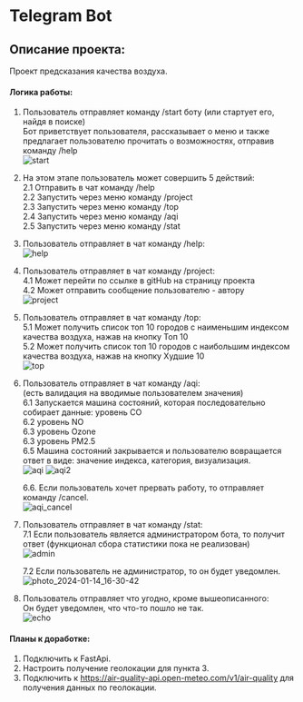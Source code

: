 # Telegram Bot

## Описание проекта: 
Проект предсказания качества воздуха.

#### Логика работы: 

1.	Пользователь отправляет команду /start боту (или стартует его, найдя в поиске)  
    Бот приветствует пользователя, рассказывает о меню и также предлагает пользователю прочитать о возможностях, отправив команду /help  
  	![start](https://github.com/boisterous-cat/tgBot/assets/93883573/d2efae42-ba2b-4afe-a37e-91ebeb5abfc1)
  	
2. На этом этапе пользователь может совершить 5 действий:  
    2.1 Отправить в чат команду /help  
  	2.2 Запустить через меню команду /project  
  	2.3 Запустить через меню команду /top  
  	2.4 Запустить через меню команду /aqi  
  	2.5 Запустить через меню команду /stat  
    
3.	Пользователь отправляет в чат команду /help:  
   ![help](https://github.com/boisterous-cat/tgBot/assets/93883573/4116e1c9-cd37-4438-82fb-0ebd8a43f8dd)


4. Пользователь отправляет в чат команду /project:  
   4.1 Может перейти по ссылке в gitHub на страницу проекта  
   4.2 Может отправить сообщение пользователю - автору  
   ![project](https://github.com/boisterous-cat/tgBot/assets/93883573/6f80eb1e-a41d-4277-a37d-c0eb8e6479bc)

   
5. Пользователь отправляет в чат команду /top:  
   5.1 Может получить список топ 10 городов с наименьшим индексом качества воздуха, нажав на кнопку Топ 10  
   5.2 Может получить список топ 10 городов с наибольшим индексом качества воздуха, нажав на кнопку Худшие 10  
   ![top](https://github.com/boisterous-cat/tgBot/assets/93883573/fd99c5ad-7523-4b60-9ffc-36822ef77a34)


6. Пользователь отправляет в чат команду /aqi:  
   (есть валидация на вводимые пользователем значения)  
   6.1 Запускается машина состояний, которая последовательно собирает данные: уровень CO  
   6.2 уровень NO  
   6.3 уровень Ozone  
   6.3 уровень PM2.5  
   6.5 Машина состояний закрывается и пользователю вовращается ответ в виде: значение индекса, категория, визуализация.  
    ![aqi](https://github.com/boisterous-cat/tgBot/assets/93883573/4dfbc833-0ef6-46b8-bac6-261786e1b0e2)
   ![aqi2](https://github.com/boisterous-cat/tgBot/assets/93883573/50c48dd8-f229-4408-a17b-adc5282f3d2d)

   6.6. Если пользователь хочет прервать работу, то отправляет команду /cancel.    
   ![aqi_cancel](https://github.com/boisterous-cat/tgBot/assets/93883573/496c3f5b-5d60-438a-99ae-36e61f24bb4e)
   

7. Пользователь отправляет в чат команду /stat:  
   7.1 Если пользователь является администратором бота, то получит ответ (функционал сбора статистики пока не реализован)  
   ![admin](https://github.com/boisterous-cat/tgBot/assets/93883573/aef239bd-4404-4251-9b77-114bdd79ea00)

   7.2 Если пользователь не администратор, то он будет уведомлен.  
![photo_2024-01-14_16-30-42](https://github.com/boisterous-cat/tgBot/assets/93883573/107df052-1f51-4195-b147-1f89144088b6)

8. Пользователь отправляет что угодно, кроме вышеописанного:  
   Он будет уведомлен, что что-то пошло не так.  
![echo](https://github.com/boisterous-cat/tgBot/assets/93883573/ab1c2447-d098-40ff-be3a-ada7accf7138)

#### Планы к доработке:  
1. Подключить к FastApi.
2. Настроить получение геолокации для пункта 3.
3. Подключить к https://air-quality-api.open-meteo.com/v1/air-quality для получения данных по геолокации.

